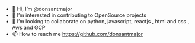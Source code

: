 - 👋 Hi, I’m @donsantmajor
- 👀 I’m interested in contributing to OpenSource projects
- 💞️ I’m looking to collaborate on python, javascript, reactjs , html and css , Aws and GCP
- 📫 How to reach me https://github.com/donsantmajor

<!---
donsantmajor/donsantmajor is a ✨ special ✨ repository because its `README.md` (this file) appears on your GitHub profile.
You can click the Preview link to take a look at your changes.
--->
